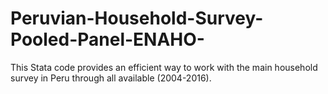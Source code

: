# Peruvian-Household-Survey-Pooled-Panel-ENAHO-
This Stata code provides an efficient way to work with the main household survey in Peru through all available (2004-2016).
